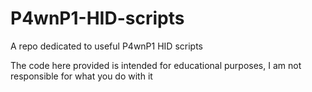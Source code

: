 # P4wnP1-HID-scripts
A repo dedicated to useful P4wnP1 HID scripts

The code here provided is intended for educational purposes, I am not responsible for what you do with it
